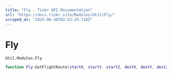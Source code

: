 ```yaml
---
title: "Fly - Tinkr API Documentation"
url: "https://docs.tinkr.site/Modules/Util/Fly/"
scraped_at: "2025-06-30T02:53:29.710Z"
---
```


# Fly

`Util.Modules.Fly`

```lua
function Fly:GetFlightRoute(startX, startY, startZ, destX, destY, destZ)function Fly:GetFlightRoute(startX, startY, startZ, destX, destY, destZ)
```